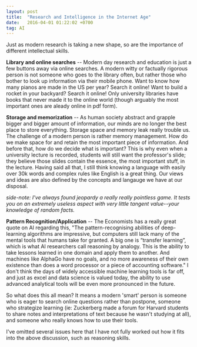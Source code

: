 ```yaml
---
layout: post
title:  "Research and Intelligence in the Internet Age"
date:   2016-04-01 01:22:02 +0700
tag: AI
---
```


Just as modern research is taking a new shape, so are the importance of different intellectual skills.  

**Library and online searches** -- Modern day research and education is just a few buttons away via online searches. A modern witty or factually rigorous person is not someone who goes to the library often, but rather those who bother to look up information via their mobile phone. Want to know how many pianos are made in the US per year? Search it online! Want to build a rocket in your backyard? Search it online! Only university libraries have books that never made it to the online world (though arguably the most important ones are aleady online in pdf form). 

**Storage and memorization** -- As human society abstract and grapple bigger and bigger amount of information, our minds are no longer the best place to store everything. Storage space and memory leak really trouble us. The challenge of a modern person is rather memory management. How do we make space for and retain the most important piece of information. And before that, how do we decide what is important? This is why even when a university lecture is recorded, students will still want the professor's slide; they believe those slides contain the essence, the most important stuff, in the lecture. 
Having said all that, I still think knowing a language with easily over 30k words and complex rules like English is a great thing. Our views and ideas are also defined by the concepts and langauge we have at our disposal. 

*side-note: I've always found jeopardy a really really pointless game. It tests you on an extremely useless aspect with very little tangent value--your knowledge of random facts.*

**Pattern Recognition/Application** -- The Economists has a really great quote on AI regarding this, "The pattern-recognising abilities of deep-learning algorithms are impressive, but computers still lack many of the mental tools that humans take for granted. A big one is “transfer learning”, which is what AI researchers call reasoning by analogy. This is the ability to take lessons learned in one domain and apply them to another. And machines like AlphaGo have no goals, and no more awareness of their own existence than does a word processor or a piece of accounting software." I don't think the days of widely accessible machine learning tools is far off, and just as excel and data science is valued today, the ability to use advanced analytical tools will be even more pronounced in the future. 

So what does this all mean? It means a modern 'smart' person is someone who is eager to search online questions rather than postpone, someone who strategize learning (ie: Zuckerberg made a forum for Harvard students to share notes and interpretations of text because he wasn't studying at all), and someone who really knows how to use their tools.  

I've omitted several issues here that I have not fully worked out how it fits into the above discussion, such as reasoning skills. 

